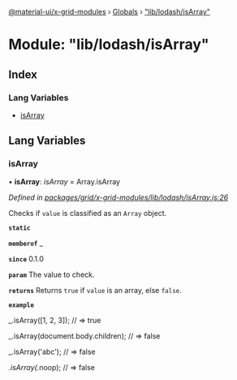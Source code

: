 [@material-ui/x-grid-modules](../README.md) › [Globals](../globals.md) › ["lib/lodash/isArray"](_lib_lodash_isarray_.md)

# Module: "lib/lodash/isArray"

## Index

### Lang Variables

* [isArray](_lib_lodash_isarray_.md#isarray)

## Lang Variables

###  isArray

• **isArray**: *isArray* = Array.isArray

*Defined in [packages/grid/x-grid-modules/lib/lodash/isArray.js:26](https://github.com/mui-org/material-ui-x/blob/02342a6/packages/grid/x-grid-modules/lib/lodash/isArray.js#L26)*

Checks if `value` is classified as an `Array` object.

**`static`** 

**`memberof`** _

**`since`** 0.1.0

**`param`** The value to check.

**`returns`** Returns `true` if `value` is an array, else `false`.

**`example`** 

_.isArray([1, 2, 3]);
// => true

_.isArray(document.body.children);
// => false

_.isArray('abc');
// => false

_.isArray(_.noop);
// => false
